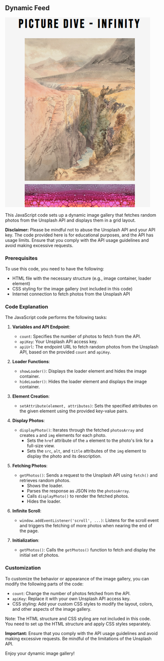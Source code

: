 ## Dynamic Feed
![Feed Preview](https://github.com/Ilyes-CH/Feed-Scroll/blob/master/scroll.png)


This JavaScript code sets up a dynamic image gallery that fetches random photos from the Unsplash API and displays them in a grid layout.

**Disclaimer:** Please be mindful not to abuse the Unsplash API and your API key. The code provided here is for educational purposes, and the API has usage limits. Ensure that you comply with the API usage guidelines and avoid making excessive requests.

### Prerequisites

To use this code, you need to have the following:

- HTML file with the necessary structure (e.g., image container, loader element)
- CSS styling for the image gallery (not included in this code)
- Internet connection to fetch photos from the Unsplash API

### Code Explanation

The JavaScript code performs the following tasks:

1. **Variables and API Endpoint**:
   - `count`: Specifies the number of photos to fetch from the API.
   - `apiKey`: Your Unsplash API access key.
   - `apiUrl`: The endpoint URL to fetch random photos from the Unsplash API, based on the provided `count` and `apiKey`.

2. **Loader Functions**:
   - `showLoader()`: Displays the loader element and hides the image container.
   - `hideLoader()`: Hides the loader element and displays the image container.

3. **Element Creation**:
   - `setAttribute(element, attributes)`: Sets the specified attributes on the given element using the provided key-value pairs.

4. **Display Photos**:
   - `displayPhoto()`: Iterates through the fetched `photosArray` and creates `a` and `img` elements for each photo.
     - Sets the `href` attribute of the `a` element to the photo's link for a full-size view.
     - Sets the `src`, `alt`, and `title` attributes of the `img` element to display the photo and its description.

5. **Fetching Photos**:
   - `getPhotos()`: Sends a request to the Unsplash API using `fetch()` and retrieves random photos.
     - Shows the loader.
     - Parses the response as JSON into the `photosArray`.
     - Calls `displayPhoto()` to render the fetched photos.
     - Hides the loader.

6. **Infinite Scroll**:
   - `window.addEventListener('scroll', ...)`: Listens for the scroll event and triggers the fetching of more photos when nearing the end of the page.

7. **Initialization**:
   - `getPhotos()`: Calls the `getPhotos()` function to fetch and display the initial set of photos.

### Customization

To customize the behavior or appearance of the image gallery, you can modify the following parts of the code:
- `count`: Change the number of photos fetched from the API.
- `apiKey`: Replace it with your own Unsplash API access key.
- CSS styling: Add your custom CSS styles to modify the layout, colors, and other aspects of the image gallery.

Note: The HTML structure and CSS styling are not included in this code. You need to set up the HTML structure and apply CSS styles separately.

**Important:** Ensure that you comply with the API usage guidelines and avoid making excessive requests. Be mindful of the limitations of the Unsplash API.

Enjoy your dynamic image gallery!
